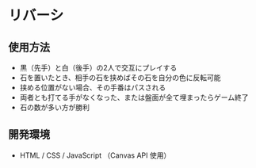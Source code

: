 # リバーシ


## 使用方法

- 黒（先手）と白（後手）の2人で交互にプレイする
- 石を置いたとき、相手の石を挟めばその石を自分の色に反転可能
- 挟める位置がない場合、その手番はパスされる
- 両者とも打てる手がなくなった、または盤面が全て埋まったらゲーム終了
- 石の数が多い方が勝利


## 開発環境


- HTML / CSS / JavaScript （Canvas API 使用）




